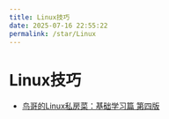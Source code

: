 ```yaml
---
title: Linux技巧
date: 2025-07-16 22:55:22
permalink: /star/Linux
---
```


# Linux技巧

- [鸟哥的Linux私房菜：基础学习篇 第四版](https://www.kancloud.cn/wizardforcel/vbird-linux-basic-4e/152192)
